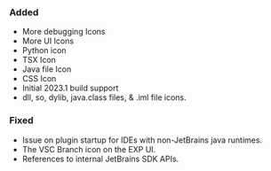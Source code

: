 ### Added
- More debugging Icons
- More UI Icons
- Python icon
- TSX Icon
- Java file Icon
- CSS Icon
- Initial 2023.1 build support
- dll, so, dylib, java.class files, & .iml file icons.


### Fixed

- Issue on plugin startup for IDEs with non-JetBrains java runtimes.
- The VSC Branch icon on the EXP UI.
- References to internal JetBrains SDK APIs. 